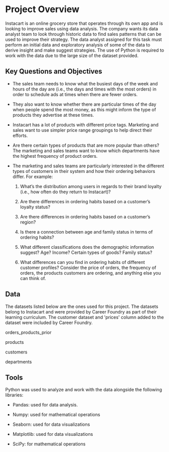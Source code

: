 # Project Overview
 Instacart is an online grocery store that operates through its own app and is looking to improve sales using data analysis. The company wants its data analyst team to look through historic data to find sales patterns that can be used to improve their strategy. The data analyst assigned for this task must perform an initial data and exploratory analysis of some of the data to derive insight and make suggest strategies. 
The use of Python is required to work with the data due to the large size of the dataset provided. 

## Key Questions and Objectives
- The sales team needs to know what the busiest days of the week and hours of the day are (i.e., the days and times with the most orders) in order to schedule ads at times when there are fewer orders.

- They also want to know whether there are particular times of the day when people spend the most money, as this might inform the type of products they advertise at
these times.

- Instacart has a lot of products with different price tags. Marketing and sales want to use simpler price range groupings to help direct their efforts.

- Are there certain types of products that are more popular than others? The marketing and sales teams want to know which departments have the highest frequency of
product orders.

- The marketing and sales teams are particularly interested in the different types of customers in their system and how their ordering behaviors differ. For example:

  1. What’s the distribution among users in regards to their brand loyalty (i.e., how often do they return to Instacart)?

  2. Are there differences in ordering habits based on a customer’s loyalty status?

  3. Are there differences in ordering habits based on a customer’s region?

  4. Is there a connection between age and family status in terms of ordering habits?

  5. What different classifications does the demographic information suggest? Age? Income? Certain types of goods? Family status?

  6. What differences can you find in ordering habits of different customer profiles? Consider the price of orders, the frequency of orders, the products customers are 
         ordering, and anything else you can think of.
## Data
The datasets listed below are the ones used for this project. The datasets belong to Instacart and were provided by Career Foundry as part of their learning curriculum. The customer dataset and 'prices' column added to the dataset were included by Career Foundry.

orders_products_prior

products

customers

departments


## Tools

Python was used to analyze and work with the data alongside the following libraries:

- Pandas: used for data analysis.

- Numpy: used for mathematical operations

- Seaborn: used for data visualizations

- Matplotlib: used for data visualizations

- SciPy: for mathematical operations

  
